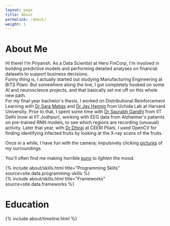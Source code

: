 ```yaml
---
layout: page
title: About
permalink: /about/
weight: 1
---
```


# **About Me**
<!-- Hi there! I am **{{ site.author.name }}**.<br> -->
Hi there! I'm Priyansh.
As a Data Scientist at Hero FinCorp, I'm involved in building predictive models and performing detailed analyses on financial datasets to support business decisions. <br>
Funny thing is, I actually started out studying Manufacturing Engineering at BITS Pilani. But somewhere along the line, I got completely hooked on some AI and neuroscience projects, and that basically set me off on this whole new path. <br>
For my final year bachelor's thesis, I worked on Distributional Reinforcement Learning with [Dr Sara Matias](https://www.mcb.harvard.edu/directory/sara-matias/) and [Dr Jay Hennig](https://mobeets.github.io/me/) from Uchida Lab at Harvard University.
Prior to that, I spent some time with [Dr Saurabh Gandhi](https://csndl-iitd.github.io/cndl-website/) from IIT Delhi (now at IIT Jodhpur), working with EEG data from Alzheimer's patients on pre-trained RNN models, to see which regions are recording (unusual) activity. Later that year, with [Dr Dhiraj](https://sites.google.com/site/dhirajcsirceeri/) at CEERI Pilani, I used OpenCV for finding identifying infected fruits by looking at the X-ray scans of the fruits. <br>

Once in a while, I have fun with the camera; impulsively clicking [pictures](https://avg-bitsian.github.io/shots/) of my surroundings. <br>

You'll often find me making horrible [puns](https://avg-bitsian.github.io/humour/) to _lighten_ the mood.

<div class="row">
{% include about/skills.html title="Programming Skills" source=site.data.programming-skills %}
</div>
<div class='row'>
{% include about/skills.html title="Frameworks" source=site.data.frameworks %}
</div>
<!-- <div class='row'>
{% include about/skills.html title="Engineering Simulation" source=site.data.engineering-simulation %}
</div> -->


# **Education**
<div class="row">
{% include about/timeline.html %}
</div>